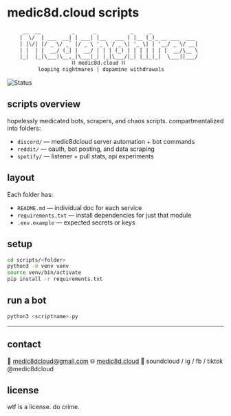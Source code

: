 # medic8d.cloud scripts

```txt
     __  __          _      _           _     _               
    |  \/  | ___  __| | ___| |__   ___ | |__ (_)_ __ ___  ___
    | |\/| |/ _ \/ _` |/ _ \ '_ \ / _ \| '_ \| | '__/ _ \/ __|
    | |  | |  __/ (_| |  __/ | | | (_) | | | | | | |  __/\__ \
    |_|  |_|\___|\__,_|\___|_| |_|\___/|_| |_|_|_|  \___||___/
                     ⛓ medic8d.cloud ⛓
          looping nightmares | dopamine withdrawals
```

![Status](https://img.shields.io/badge/status-hopelessly%20medicated-91288e?style=flat-square)

## scripts overview

hopelessly medicated bots, scrapers, and chaos scripts. compartmentalized into folders:

* `discord/` — medic8dcloud server automation + bot commands
* `reddit/` — oauth, bot posting, and data scraping
* `spotify/` — listener + pull stats, api experiments

## layout

Each folder has:

* `README.md` — individual doc for each service
* `requirements.txt` — install dependencies for just that module
* `.env.example` — expected secrets or keys

## setup

```bash
cd scripts/<folder>
python3 -m venv venv
source venv/bin/activate
pip install -r requirements.txt
```

## run a bot

```bash
python3 <scriptname>.py
```

---

## contact

📩 [medic8dcloud@gmail.com](mailto:medic8dcloud@gmail.com)
🌐 [medic8d.cloud](https://medic8d.cloud)
📀 soundcloud / ig / fb / tiktok @medic8dcloud

## license

wtf is a license. do crime.
